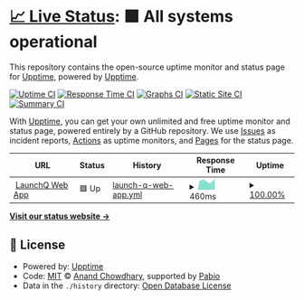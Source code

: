 # [📈 Live Status](https://upptime.github.io/upptime): <!--live status--> **🟩 All systems operational**

This repository contains the open-source uptime monitor and status page for [Upptime](https://upptime.js.org), powered by [Upptime](https://github.com/upptime/upptime).

[![Uptime CI](https://github.com/LaunchQ/LaunchQStatus/workflows/Uptime%20CI/badge.svg)](https://github.com/LaunchQ/LaunchQStatus/actions?query=workflow%3A%22Uptime+CI%22)
[![Response Time CI](https://github.com/LaunchQ/LaunchQStatus/workflows/Response%20Time%20CI/badge.svg)](https://github.com/LaunchQ/LaunchQStatus/actions?query=workflow%3A%22Response+Time+CI%22)
[![Graphs CI](https://github.com/LaunchQ/LaunchQStatus/workflows/Graphs%20CI/badge.svg)](https://github.com/LaunchQ/LaunchQStatus/actions?query=workflow%3A%22Graphs+CI%22)
[![Static Site CI](https://github.com/LaunchQ/LaunchQStatus/workflows/Static%20Site%20CI/badge.svg)](https://github.com/LaunchQ/LaunchQStatus/actions?query=workflow%3A%22Static+Site+CI%22)
[![Summary CI](https://github.com/LaunchQ/LaunchQStatus/workflows/Summary%20CI/badge.svg)](https://github.com/LaunchQ/LaunchQStatus/actions?query=workflow%3A%22Summary+CI%22)

With [Upptime](https://upptime.js.org), you can get your own unlimited and free uptime monitor and status page, powered entirely by a GitHub repository. We use [Issues](https://github.com/upptime/upptime/issues) as incident reports, [Actions](https://github.com/LaunchQ/LaunchQStatus/actions) as uptime monitors, and [Pages](https://upptime.github.io/upptime) for the status page.

<!--start: status pages-->
<!-- This summary is generated by Upptime (https://github.com/upptime/upptime) -->
<!-- Do not edit this manually, your changes will be overwritten -->
<!-- prettier-ignore -->
| URL | Status | History | Response Time | Uptime |
| --- | ------ | ------- | ------------- | ------ |
| <img alt="" src="https://icons.duckduckgo.com/ip3/app-dev.launchq.ai.ico" height="13"> [LaunchQ Web App](https://app-dev.launchq.ai/) | 🟩 Up | [launch-q-web-app.yml](https://github.com/LaunchQ/LaunchQStatus/commits/HEAD/history/launch-q-web-app.yml) | <details><summary><img alt="Response time graph" src="./graphs/launch-q-web-app/response-time-week.png" height="20"> 460ms</summary><br><a href="https://LaunchQ.github.io/LaunchQStatus/history/launch-q-web-app"><img alt="Response time 460" src="https://img.shields.io/endpoint?url=https%3A%2F%2Fraw.githubusercontent.com%2FLaunchQ%2FLaunchQStatus%2FHEAD%2Fapi%2Flaunch-q-web-app%2Fresponse-time.json"></a><br><a href="https://LaunchQ.github.io/LaunchQStatus/history/launch-q-web-app"><img alt="24-hour response time 502" src="https://img.shields.io/endpoint?url=https%3A%2F%2Fraw.githubusercontent.com%2FLaunchQ%2FLaunchQStatus%2FHEAD%2Fapi%2Flaunch-q-web-app%2Fresponse-time-day.json"></a><br><a href="https://LaunchQ.github.io/LaunchQStatus/history/launch-q-web-app"><img alt="7-day response time 460" src="https://img.shields.io/endpoint?url=https%3A%2F%2Fraw.githubusercontent.com%2FLaunchQ%2FLaunchQStatus%2FHEAD%2Fapi%2Flaunch-q-web-app%2Fresponse-time-week.json"></a><br><a href="https://LaunchQ.github.io/LaunchQStatus/history/launch-q-web-app"><img alt="30-day response time 460" src="https://img.shields.io/endpoint?url=https%3A%2F%2Fraw.githubusercontent.com%2FLaunchQ%2FLaunchQStatus%2FHEAD%2Fapi%2Flaunch-q-web-app%2Fresponse-time-month.json"></a><br><a href="https://LaunchQ.github.io/LaunchQStatus/history/launch-q-web-app"><img alt="1-year response time 460" src="https://img.shields.io/endpoint?url=https%3A%2F%2Fraw.githubusercontent.com%2FLaunchQ%2FLaunchQStatus%2FHEAD%2Fapi%2Flaunch-q-web-app%2Fresponse-time-year.json"></a></details> | <details><summary><a href="https://LaunchQ.github.io/LaunchQStatus/history/launch-q-web-app">100.00%</a></summary><a href="https://LaunchQ.github.io/LaunchQStatus/history/launch-q-web-app"><img alt="All-time uptime 100.00%" src="https://img.shields.io/endpoint?url=https%3A%2F%2Fraw.githubusercontent.com%2FLaunchQ%2FLaunchQStatus%2FHEAD%2Fapi%2Flaunch-q-web-app%2Fuptime.json"></a><br><a href="https://LaunchQ.github.io/LaunchQStatus/history/launch-q-web-app"><img alt="24-hour uptime 100.00%" src="https://img.shields.io/endpoint?url=https%3A%2F%2Fraw.githubusercontent.com%2FLaunchQ%2FLaunchQStatus%2FHEAD%2Fapi%2Flaunch-q-web-app%2Fuptime-day.json"></a><br><a href="https://LaunchQ.github.io/LaunchQStatus/history/launch-q-web-app"><img alt="7-day uptime 100.00%" src="https://img.shields.io/endpoint?url=https%3A%2F%2Fraw.githubusercontent.com%2FLaunchQ%2FLaunchQStatus%2FHEAD%2Fapi%2Flaunch-q-web-app%2Fuptime-week.json"></a><br><a href="https://LaunchQ.github.io/LaunchQStatus/history/launch-q-web-app"><img alt="30-day uptime 100.00%" src="https://img.shields.io/endpoint?url=https%3A%2F%2Fraw.githubusercontent.com%2FLaunchQ%2FLaunchQStatus%2FHEAD%2Fapi%2Flaunch-q-web-app%2Fuptime-month.json"></a><br><a href="https://LaunchQ.github.io/LaunchQStatus/history/launch-q-web-app"><img alt="1-year uptime 100.00%" src="https://img.shields.io/endpoint?url=https%3A%2F%2Fraw.githubusercontent.com%2FLaunchQ%2FLaunchQStatus%2FHEAD%2Fapi%2Flaunch-q-web-app%2Fuptime-year.json"></a></details>

<!--end: status pages-->

[**Visit our status website →**](https://upptime.github.io/upptime)

## 📄 License

- Powered by: [Upptime](https://github.com/upptime/upptime)
- Code: [MIT](./LICENSE) © [Anand Chowdhary](https://anandchowdhary.com), supported by [Pabio](https://pabio.com)
- Data in the `./history` directory: [Open Database License](https://opendatacommons.org/licenses/odbl/1-0/)
